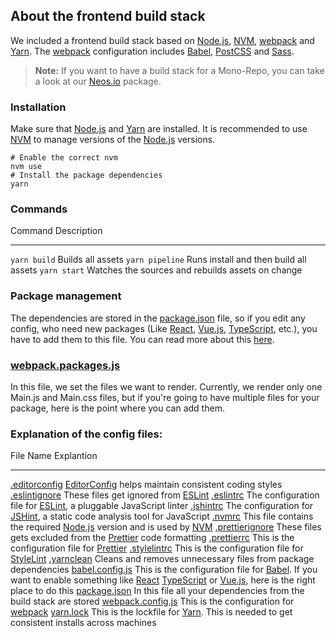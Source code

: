 ## About the frontend build stack

We included a frontend build stack based on
[Node.js](https://nodejs.org/),
[NVM](https://github.com/nvm-sh/nvm#readme),
[webpack](https://webpack.js.org/) and [Yarn](https://yarnpkg.com/). The
[webpack](https://webpack.js.org/) configuration includes
[Babel](https://babeljs.io/), [PostCSS](https://postcss.org/) and
[Sass](https://sass-lang.com/).

> **Note:** If you want to have a build stack for a Mono-Repo, you can
> take a look at our [Neos.io](https://github.com/neos/Neos.NeosIo)
> package.

### Installation

Make sure that [Node.js](https://nodejs.org/) and
[Yarn](https://yarnpkg.com/) are installed. It is recommended to use
[NVM](https://github.com/nvm-sh/nvm#readme) to manage versions of the
[Node.js](https://nodejs.org/) versions.

``` {.bash}
# Enable the correct nvm
nvm use
# Install the package dependencies
yarn
```

### Commands

  Command           Description
  ----------------- ---------------------------------------------------
  `yarn build`      Builds all assets
  `yarn pipeline`   Runs install and then build all assets
  `yarn start`      Watches the sources and rebuilds assets on change

### Package management

The dependencies are stored in the [package.json](package.json) file, so
if you edit any config, who need new packages (Like
[React](https://reactjs.org/), [Vue.js](https://vuejs.org/),
[TypeScript](https://www.typescriptlang.org/), etc.), you have to add
them to this file. You can read more about this
[here](https://nodejs.dev/the-package-json-guide).

### [webpack.packages.js](webpack.packages.js)

In this file, we set the files we want to render. Currently, we render
only one Main.js and Main.css files, but if you\'re going to have
multiple files for your package, here is the point where you can add
them.

### Explanation of the config files:

  File Name                                Explantion
  ---------------------------------------- -------------------------------------------------------------------------------------------------------------------------------------------------------------------------------------------------------------------------------------------------------
  [.editorconfig](.editorconfig)           [EditorConfig](https://editorconfig.org/) helps maintain consistent coding styles
  [.eslintignore](.eslintignore)           These files get ignored from [ESLint](https://eslint.org/)
  [.eslintrc](.eslintrc)                   The configuration file for [ESLint](https://eslint.org/), a pluggable JavaScript linter
  [.jshintrc](.jshintrc)                   The configuration for [JSHint](https://jshint.com/), a static code analysis tool for JavaScript
  [.nvmrc](.nvmrc)                         This file contains the required [Node.js](https://nodejs.org/) version and is used by [NVM](https://github.com/nvm-sh/nvm#readme)
  [.prettierignore](.prettierignore)       These files gets excluded from the [Prettier](https://prettier.io/) code formatting
  [.prettierrc](.prettierrc)               This is the configuration file for [Prettier](https://prettier.io/)
  [.stylelintrc](.stylelintrc)             This is the configuration file for [StyleLint](https://stylelint.io/)
  [.yarnclean](.yarnclean)                 Cleans and removes unnecessary files from package dependencies
  [babel.config.js](babel.config.js)       This is the configuration file for [Babel](https://babeljs.io/). If you want to enable something like [React](https://reactjs.org/) [TypeScript](https://www.typescriptlang.org/) or [Vue.js](https://vuejs.org/), here is the right place to do this
  [package.json](package.json)             In this file all your dependencies from the build stack are stored
  [webpack.config.js](webpack.config.js)   This is the configuration for [webpack](https://webpack.js.org/)
  [yarn.lock](yarn.lock)                   This is the lockfile for [Yarn](https://yarnpkg.com/). This is needed to get consistent installs across machines
